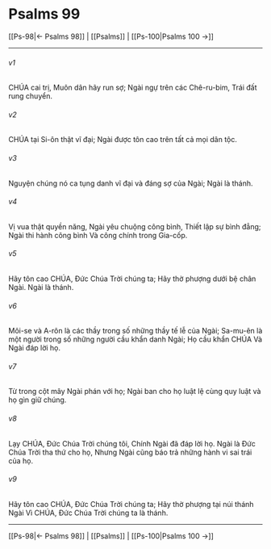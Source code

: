 # Psalms 99

[[Ps-98|← Psalms 98]] | [[Psalms]] | [[Ps-100|Psalms 100 →]]
***



###### v1 
CHÚA cai trị, Muôn dân hãy run sợ; Ngài ngự trên các Chê-ru-bim, Trái đất rung chuyển. 

###### v2 
CHÚA tại Si-ôn thật vĩ đại; Ngài được tôn cao trên tất cả mọi dân tộc. 

###### v3 
Nguyện chúng nó ca tụng danh vĩ đại và đáng sợ của Ngài; Ngài là thánh. 

###### v4 
Vị vua thật quyền năng, Ngài yêu chuộng công bình, Thiết lập sự bình đẳng; Ngài thi hành công bình Và công chính trong Gia-cốp. 

###### v5 
Hãy tôn cao CHÚA, Đức Chúa Trời chúng ta; Hãy thờ phượng dưới bệ chân Ngài. Ngài là thánh. 

###### v6 
Môi-se và A-rôn là các thầy trong số những thầy tế lễ của Ngài; Sa-mu-ên là một người trong số những người cầu khẩn danh Ngài; Họ cầu khẩn CHÚA Và Ngài đáp lời họ. 

###### v7 
Từ trong cột mây Ngài phán với họ; Ngài ban cho họ luật lệ cùng quy luật và họ gìn giữ chúng. 

###### v8 
Lạy CHÚA, Đức Chúa Trời chúng tôi, Chính Ngài đã đáp lời họ. Ngài là Đức Chúa Trời tha thứ cho họ, Nhưng Ngài cũng báo trả những hành vi sai trái của họ. 

###### v9 
Hãy tôn cao CHÚA, Đức Chúa Trời chúng ta; Hãy thờ phượng tại núi thánh Ngài Vì CHÚA, Đức Chúa Trời chúng ta là thánh.

***
[[Ps-98|← Psalms 98]] | [[Psalms]] | [[Ps-100|Psalms 100 →]]
